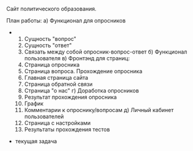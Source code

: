 Сайт политического образования.

План работы:
а) Функционал для опросников
  * 1) Сущность "вопрос"
    2) Сущность "ответ"
    3) Связать между собой опросник-вопрос-ответ
б) Функционал пользователя
в) Фронтэнд для страниц:
    1) Страница опросника
    2) Страница вопроса. Прохождение опросника
    3) Главная страница сайта
    4) Страница обратной связи
    5) Страница "о нас"
г) Доработка опросников
    1) Результат прохождения опросника
    2) График
    3) Комментарии к опроснику/вопросам
д) Личный кабинет пользователей
    1) Страница с настройками
    2) Результаты прохождения тестов

* текущая задача